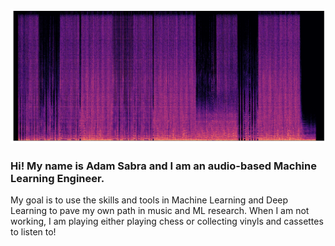 ![](https://github.com/theadamsabra/theadamsabra/blob/master/spec.png)

### Hi! My name is Adam Sabra and I am an audio-based Machine Learning Engineer.

My goal is to use the skills and tools in Machine Learning and Deep Learning to pave my own path in music and ML research. When I am not working, I am playing either playing chess or collecting vinyls and cassettes to listen to! 
